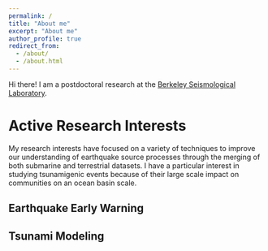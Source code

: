 ```yaml
---
permalink: /
title: "About me"
excerpt: "About me"
author_profile: true
redirect_from: 
  - /about/
  - /about.html
---
```



Hi there! I am a postdoctoral research at the [Berkeley Seismological Laboratory](https://seismo.berkeley.edu/).


Active Research Interests
======

My research interests have focused on a variety of techniques to improve our understanding of earthquake source processes through the merging of both submarine and terrestrial datasets. I have a particular interest in studying tsunamigenic events because of their large scale impact on communities on an ocean basin scale. 

## Earthquake Early Warning

## Tsunami Modeling


